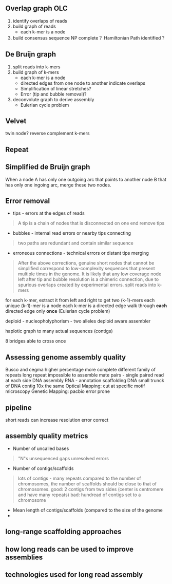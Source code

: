 ## Overlap graph OLC
1. identify overlaps of reads
2. build graph of reads
	* each k-mer is a node
3. build consensus sequence
NP complete？
Hamiltonian Path identified？
## De Bruijn graph
1. split reads into k-mers
2. build graph of k-mers
	* each k-mer is a node
	* directed edges from one node to another indicate overlaps
	* Simplification of linear stretches?
	* Error (tip and bubble removal)?
3. deconvolute graph to derive assembly
	* Eulerian cycle problem
## Velvet
twin node?
reverse complement k-mers
## Repeat

## Simplified de Bruijn graph
When a node A has only one outgoing arc that points to another node B that has only one ingoing arc, merge these two nodes.
## Error removal
* tips - errors at the edges of reads
> A tip is a chain of nodes that is disconnected on one end
> remove tips
* bubbles - internal read errors or nearby tips connecting
> two paths are redundant and contain similar sequence
* erroneous connections - technical errors or distant tips merging
> After the above corrections, genuine short nodes that cannot be simplified correspond to low-complexity sequences that present multiple times in the genome.
> It is likely that any low coverage node left after tip and bubble resolution is a chimeric connection, due to spurious overlaps created by experimental errors.
split reads into k-mers

for each k-mer, extract it from left and right to get two (k-1)-mers
each unique (k-1)-mer is a node
each k-mer is a directed edge 
walk through **each** directed edge only **once** (Eulerian cycle problem)




deploid - nucleopholyphorism - two alleles
deploid aware assembler

haplotic
graph to many actual sequences (contigs)

8 bridges able to cross once


## Assessing genome assembly quality



Busco and cegma higher percentage more complete
 different family of repeats 
 long repeat impossible to assemble
 mate pairs - single paired read at each side
 DNA assembly
 RNA - annotation
 scaffolding DNA
 small trunck of DNA 
 contig
 10x the same
 Optical Mapping: cut at specific motif microscopy
 Genetic Mapping:
 pacbio error prone

## pipeline

 short reads can increase resolution 
 error correct 

## assembly quality metrics
* Number of uncalled bases
> "N"s
> unsequenced gaps
> unresolved errors
* Number of contigs/scaffolds
> lots of contigs - many repeats
> compared to the number of chromosomes, the number of scaffolds should be close to that of chromosomes.
> good: 2 contigs from two sides (center is centromere and have many repeats)
> bad: hundread of contigs set to a chromosome
* Mean length of contigs/scaffolds (compared to the size of the genome
* 
## long-range scaffolding approaches
## how long reads can be used to improve assemblies
## technologies used for long read assembly
<!--stackedit_data:
eyJoaXN0b3J5IjpbLTc2NTk2NDM2MCw0NzE3Nzg0NTIsMTc5Mj
E5OTAzMSwtMTc2NDU3NDU2Nyw2MDkzNTM5NCwtMjIyMTY3MTA0
LDE3MTA5NTM0MTgsMTM5NzkwNzUxMiwtMTUzODI1MDE5MiwtMT
QxNTMyMDU5NiwtMTgwNjI5NjYyNSwyMDEyNzI3NzcxLC0xOTEw
MDUyMjkxLC0xMTk3NzYwMDQsLTU3NTk0MzQ4NywtMTI0NTk4MT
kxMSwtNTc4NDI2NzExLDUzNjg1MTkwNSw0Mzg3MzEyMDksMTQ0
MzAwMzk0M119
-->